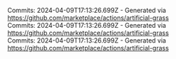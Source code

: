 Commits: 2024-04-09T17:13:26.699Z - Generated via https://github.com/marketplace/actions/artificial-grass
<br>
Commits: 2024-04-09T17:13:26.699Z - Generated via https://github.com/marketplace/actions/artificial-grass
<br>
Commits: 2024-04-09T17:13:26.699Z - Generated via https://github.com/marketplace/actions/artificial-grass
<br>
